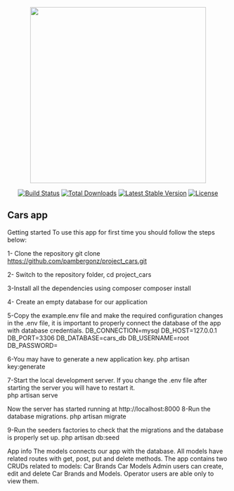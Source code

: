 <p align="center"><img src="https://res.cloudinary.com/dtfbvvkyp/image/upload/v1566331377/laravel-logolockup-cmyk-red.svg" width="400"></p>

<p align="center">
<a href="https://travis-ci.org/laravel/framework"><img src="https://travis-ci.org/laravel/framework.svg" alt="Build Status"></a>
<a href="https://packagist.org/packages/laravel/framework"><img src="https://poser.pugx.org/laravel/framework/d/total.svg" alt="Total Downloads"></a>
<a href="https://packagist.org/packages/laravel/framework"><img src="https://poser.pugx.org/laravel/framework/v/stable.svg" alt="Latest Stable Version"></a>
<a href="https://packagist.org/packages/laravel/framework"><img src="https://poser.pugx.org/laravel/framework/license.svg" alt="License"></a>
</p>

## Cars app

Getting started
To use this app for first time you should follow the steps below:

1- Clone the repository
git clone https://github.com/pambergonz/project_cars.git

2- Switch to the repository folder,
cd project_cars

3-Install all the dependencies using composer
composer install


4- Create an empty database for our application

5-Copy the example.env file and make the required configuration changes in the .env file, it is important to properly connect the database of the app with database credentials.
DB_CONNECTION=mysql
DB_HOST=127.0.0.1
DB_PORT=3306
DB_DATABASE=cars_db
DB_USERNAME=root
DB_PASSWORD=

6-You may have to generate a new application key.
php artisan key:generate

7-Start the local development server. If you change the .env file  after starting the server you will have to restart it.  
php artisan serve

Now the server has started running at http://localhost:8000
8-Run the database migrations.
php artisan migrate


9-Run the seeders factories to check that the migrations and the database is properly set up.
php artisan db:seed


App info
The models connects our app with the database.
All models have related routes with get, post, put and delete methods.
The app contains two CRUDs related to models:
Car Brands
Car Models
Admin users can create, edit and delete Car Brands and Models. Operator users are able only to view them.
